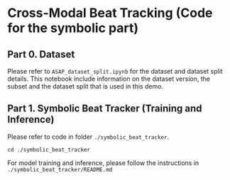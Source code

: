 # Cross-Modal Beat Tracking (Code for the symbolic part)

## Part 0. Dataset

Please refer to `ASAP_dataset_split.ipynb` for the dataset and dataset split details. This notebook include information on the dataset version, the subset and the dataset split that is used in this demo.


## Part 1. Symbolic Beat Tracker (Training and Inference)

Please refer to code in folder `./symbolic_beat_tracker`.

    cd ./symbolic_beat_tracker

For model training and inference, please follow the instructions in `./symbolic_beat_tracker/README.md`